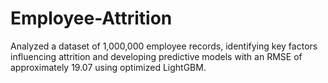 # Employee-Attrition
Analyzed a dataset of 1,000,000 employee records, identifying key factors influencing attrition and developing predictive models with an RMSE of approximately 19.07 using optimized LightGBM.
